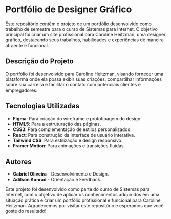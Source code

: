 # Portfólio de Designer Gráfico

Este repositório contém o projeto de um portfólio desenvolvido como trabalho de semestre para o curso de Sistemas para Internet. O objetivo principal foi criar um site profissional para Caroline Heitzman, uma designer gráfico, destacando seus trabalhos, habilidades e experiências de maneira atraente e funcional.

## Descrição do Projeto

O portfólio foi desenvolvido para Caroline Heitzman, visando fornecer uma plataforma onde ela possa exibir suas criações, compartilhar informações sobre sua carreira e facilitar o contato com potenciais clientes e empregadores.

## Tecnologias Utilizadas

- **Figma**: Para criação do wireframe e prototipagem do design.
- **HTML5**: Para a estruturação das páginas.
- **CSS3**: Para complementação de estilos personalizados.
- **React**: Para construção da interface de usuário interativa.
- **Tailwind CSS**: Para estilização e design responsivo.
- **Framer Motion**: Para animações e transições fluidas.

## Autores

- **Gabriel Oliveira** - Desenvolvimento e Design.
- **Adilson Konrad** - Orientação e Feedback.

Este projeto foi desenvolvido como parte do curso de Sistemas para Internet, com o objetivo de aplicar os conhecimentos adquiridos em uma situação prática e criar um portfólio profissional e funcional para Caroline Heitzman. Agradecemos por visitar este repositório e esperamos que você goste do resultado!
